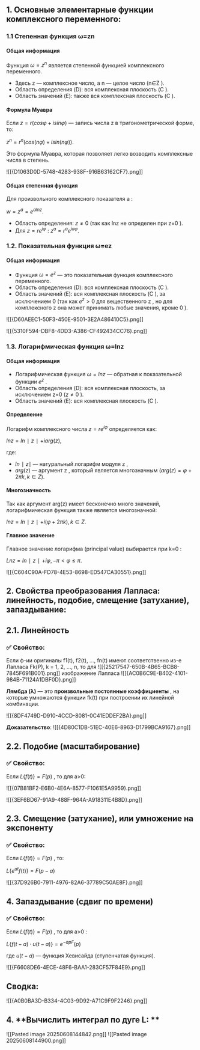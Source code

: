 ## 1. **Основные элементарные функции комплексного переменного:**

### **1.1 Степенная функция ω=zn**

#### **Общая информация**

Функция $ω=z^n$ является степенной функцией комплексного переменного.
- Здесь z — комплексное число, а n — целое число (n∈Z ).
- Область определения (D): вся комплексная плоскость (C ).
- Область значений (E): также вся комплексная плоскость (C ).
#### **Формула Муавра**

Если $z=r(cosφ+isinφ)$ — запись числа z в тригонометрической форме, то:

$z^n=r^n(cos(nφ)+isin(nφ))$.

Это формула Муавра, которая позволяет легко возводить комплексные числа в степень.

![[{D1063D0D-5748-4283-938F-916B63162CF7}.png]]
#### **Общая степенная функция**

Для произвольного комплексного показателя a :

$w=z^a=e^{alnz}$.

- Область определения: $z\ne0$ (так как lnz не определен при z=0 ).
- Для $z=re^{iφ}$ :    $z^a=r^ae^{iaφ}$.

### **1.2. Показательная функция ω=ez**

#### **Общая информация**

- Функция $ω=e^z$ — это показательная функция комплексного переменного.
- Область определения (D): вся комплексная плоскость (C ).
- Область значений (E): вся комплексная плоскость (C ), за исключением 0 (так как $e^z>0$ для вещественного z , но для комплексного z она может принимать любые значения, кроме 0 ).

![[{D60AEEC1-50F3-450E-9501-3E2A486410C5}.png]]

![[{5310F594-DBF8-4DD3-A386-CF492434CC76}.png]]
### **1.3. Логарифмическая функция ω=lnz**

#### **Общая информация**

- Логарифмическая функция $ω=lnz$ — обратная к показательной функции $e^z$ .
- Область определения (D): вся комплексная плоскость, за исключением z=0 ($z\ne0$ ).
- Область значений (E): вся комплексная плоскость (C ).

#### **Определение**

Логарифм комплексного числа $z=re^{iφ}$ определяется как:

$lnz=ln∣z∣+iarg(z)$,

где:
- $ln∣z∣$ — натуральный логарифм модуля z ,
- $arg(z)$ — аргумент z , который является многозначным ($arg(z)=φ+2πk, k∈Z$).

#### **Многозначность**

Так как аргумент arg(z) имеет бесконечно много значений, логарифмическая функция также является многозначной:

$lnz=ln∣z∣+i(φ+2πk),k∈Z$.

#### **Главное значение**

Главное значение логарифма (principal value) выбирается при k=0 :

$Ln z=ln∣z∣+ iφ,−π<φ≤π$.

![[{C604C90A-FD78-4E53-8698-ED547CA30551}.png]]

## 2. **Свойства преобразования Лапласа: линейность, подобие, смещение (затухание), запаздывание:**

## 2.1. **Линейность**

### ✅ Свойство:

Если ф-ии оригиналы f1(t), f2(t), …, fn(t) имеют соответственно из-е Лапласа Fk(P), k = 1, 2, …, n, то для ![[{25217547-650B-4B65-BCB8-7845F691B001}.png]] изображение Лапласа ![[{AC0B6C9E-B402-4101-984B-71124A1DBF0D}.png]]

**Лямбда (λ)** — это **произвольные постоянные коэффициенты** , на которые умножаются функции fk​(t) при построении их линейной комбинации.

![[{8DF4749D-D910-4CCD-8081-0C41EDDEF2BA}.png]]

**Доказательство**: 
![[{4D80C1DB-51EC-40E6-8963-D1799BCA9167}.png]]

## 2.2. **Подобие (масштабирование)**

### ✅ Свойство:

Если $L\{f(t)\}=F(p)$ , то для a>0:

![[{07B81BF2-E6B0-4E6A-8577-F1061E5A9959}.png]]

![[{3EF6BD67-91A9-488F-964A-A918311E4B8D}.png]]
## 2.3. **Смещение (затухание), или умножение на экспоненту**

### ✅ Свойство:

Если $L\{f(t)\}=F(p)$ , то:

$L\{e^{at}f(t)\}=F(p−a)​$

![[{37D926B0-7911-4976-82A6-37789C50AE8F}.png]]

## 4. **Запаздывание (сдвиг по времени)**

### ✅ Свойство:

Если $L\{f(t)\}=F(p)$ , то для a>0 :

$L\{f(t−a)⋅u(t−a)\}=e^{−apF}(p)​$

где $u(t−a)$ — функция Хевисайда (ступенчатая функция).

![[{F6608DE6-4ECE-48F6-BAA1-283CF57F84E9}.png]]

## **Сводка:**

![[{A0B0BA3D-B334-4C03-9D92-A71C9F9F2246}.png]]

## 4. **Вычислить интеграл по дуге L: **
![[Pasted image 20250608144842.png]]
![[Pasted image 20250608144900.png]]
